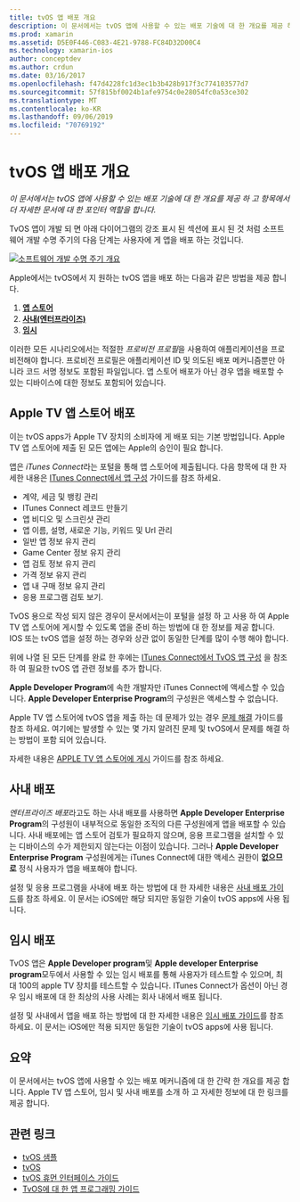 ```yaml
---
title: tvOS 앱 배포 개요
description: 이 문서에서는 tvOS 앱에 사용할 수 있는 배포 기술에 대 한 개요를 제공 하 고 항목에서 더 자세한 문서에 대 한 포인터 역할을 합니다.
ms.prod: xamarin
ms.assetid: D5E0F446-C083-4E21-9788-FC84D32D00C4
ms.technology: xamarin-ios
author: conceptdev
ms.author: crdun
ms.date: 03/16/2017
ms.openlocfilehash: f47d4228fc1d3ec1b3b428b917f3c774103577d7
ms.sourcegitcommit: 57f815bf0024b1afe9754c0e28054fc0a53ce302
ms.translationtype: MT
ms.contentlocale: ko-KR
ms.lasthandoff: 09/06/2019
ms.locfileid: "70769192"
---
```

# <a name="tvos-app-distribution-overview"></a>tvOS 앱 배포 개요

_이 문서에서는 tvOS 앱에 사용할 수 있는 배포 기술에 대 한 개요를 제공 하 고 항목에서 더 자세한 문서에 대 한 포인터 역할을 합니다._

TvOS 앱이 개발 되 면 아래 다이어그램의 강조 표시 된 섹션에 표시 된 것 처럼 소프트웨어 개발 수명 주기의 다음 단계는 사용자에 게 앱을 배포 하는 것입니다.

[![소프트웨어 개발 수명 주기 개요](images/publishingdiagram.png)](images/publishingdiagram.png#lightbox)

Apple에서는 tvOS에서 지 원하는 tvOS 앱을 배포 하는 다음과 같은 방법을 제공 합니다.

1. [**앱 스토어**](#Apple-TV-App-Store-Distribution)
2. [**사내(엔터프라이즈)** ](#In-House-Distribution) 
3. [**임시**](#Ad_Hoc_Distribution) 

이러한 모든 시나리오에서는 적절한 *프로비전 프로필*을 사용하여 애플리케이션을 프로비전해야 합니다. 프로비전 프로필은 애플리케이션 ID 및 의도된 배포 메커니즘뿐만 아니라 코드 서명 정보도 포함된 파일입니다. 앱 스토어 배포가 아닌 경우 앱을 배포할 수 있는 디바이스에 대한 정보도 포함되어 있습니다.

<a name="Apple-TV-App-Store-Distribution" />

## <a name="apple-tv-app-store-distribution"></a>Apple TV 앱 스토어 배포

이는 tvOS apps가 Apple TV 장치의 소비자에 게 배포 되는 기본 방법입니다. Apple TV 앱 스토어에 제출 된 모든 앱에는 Apple의 승인이 필요 합니다.

앱은 *iTunes Connect*라는 포털을 통해 앱 스토어에 제출됩니다. 다음 항목에 대 한 자세한 내용은 [ITunes Connect에서 앱 구성](~/ios/deploy-test/app-distribution/app-store-distribution/itunesconnect.md) 가이드를 참조 하세요.

- 계약, 세금 및 뱅킹 관리
- ITunes Connect 레코드 만들기
- 앱 비디오 및 스크린샷 관리
- 앱 이름, 설명, 새로운 기능, 키워드 및 Url 관리
- 일반 앱 정보 유지 관리
- Game Center 정보 유지 관리
- 앱 검토 정보 유지 관리
- 가격 정보 유지 관리
- 앱 내 구매 정보 유지 관리
- 응용 프로그램 검토 보기.

TvOS 용으로 작성 되지 않은 경우이 문서에서는이 포털을 설정 하 고 사용 하 여 Apple TV 앱 스토어에 게시할 수 있도록 앱을 준비 하는 방법에 대 한 정보를 제공 합니다. IOS 또는 tvOS 앱을 설정 하는 경우와 상관 없이 동일한 단계를 많이 수행 해야 합니다.

위에 나열 된 모든 단계를 완료 한 후에는 [ITunes Connect에서 TvOS 앱 구성](~/ios/tvos/deploy-test/app-distribution/itunes-connect.md) 을 참조 하 여 필요한 tvOS 앱 관련 정보를 추가 합니다.

**Apple Developer Program**에 속한 개발자만 iTunes Connect에 액세스할 수 있습니다. **Apple Developer Enterprise Program**의 구성원은 액세스할 수 없습니다.

Apple TV 앱 스토어에 tvOS 앱을 제출 하는 데 문제가 있는 경우 [문제 해결](~/ios/tvos/troubleshooting.md) 가이드를 참조 하세요. 여기에는 발생할 수 있는 몇 가지 알려진 문제 및 tvOS에서 문제를 해결 하는 방법이 포함 되어 있습니다.

자세한 내용은 [APPLE TV 앱 스토어에 게시](~/ios/tvos/deploy-test/app-distribution/app-store-publishing.md) 가이드를 참조 하세요.

<a name="In-House-Distribution" />

## <a name="in-house-distribution"></a>사내 배포

*엔터프라이즈 배포*라고도 하는 사내 배포를 사용하면 **Apple Developer Enterprise Program**의 구성원이 내부적으로 동일한 조직의 다른 구성원에게 앱을 배포할 수 있습니다. 사내 배포에는 앱 스토어 검토가 필요하지 않으며, 응용 프로그램을 설치할 수 있는 디바이스의 수가 제한되지 않는다는 이점이 있습니다. 그러나 **Apple Developer Enterprise Program** 구성원에게는 iTunes Connect에 대한 액세스 권한이 **없으므로** 정식 사용자가 앱을 배포해야 합니다.

설정 및 응용 프로그램을 사내에 배포 하는 방법에 대 한 자세한 내용은 [사내 배포 가이드](~/ios/deploy-test/app-distribution/in-house-distribution.md)를 참조 하세요. 이 문서는 iOS에만 해당 되지만 동일한 기술이 tvOS apps에 사용 됩니다.

<a name="Ad_Hoc_Distribution"/>

## <a name="ad-hoc-distribution"></a>임시 배포

TvOS 앱은 **Apple Developer program**및 **Apple developer Enterprise program**모두에서 사용할 수 있는 임시 배포를 통해 사용자가 테스트할 수 있으며, 최대 100의 apple TV 장치를 테스트할 수 있습니다. ITunes Connect가 옵션이 아닌 경우 임시 배포에 대 한 최상의 사용 사례는 회사 내에서 배포 됩니다.

설정 및 사내에서 앱을 배포 하는 방법에 대 한 자세한 내용은 [임시 배포 가이드](~/ios/deploy-test/app-distribution/ad-hoc-distribution.md)를 참조 하세요. 이 문서는 iOS에만 적용 되지만 동일한 기술이 tvOS apps에 사용 됩니다.

<a name="Summary" />

## <a name="summary"></a>요약

이 문서에서는 tvOS 앱에 사용할 수 있는 배포 메커니즘에 대 한 간략 한 개요를 제공 합니다. Apple TV 앱 스토어, 임시 및 사내 배포를 소개 하 고 자세한 정보에 대 한 링크를 제공 합니다.

## <a name="related-links"></a>관련 링크

- [tvOS 샘플](https://docs.microsoft.com/samples/browse/?products=xamarin&term=Xamarin.iOS+tvOS)
- [tvOS](https://developer.apple.com/tvos/)
- [tvOS 휴먼 인터페이스 가이드](https://developer.apple.com/tvos/human-interface-guidelines/)
- [TvOS에 대 한 앱 프로그래밍 가이드](https://developer.apple.com/library/prerelease/tvos/documentation/General/Conceptual/AppleTV_PG/)
